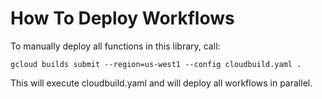 # How To Deploy Workflows
To manually deploy all functions in this library, call:

```
gcloud builds submit --region=us-west1 --config cloudbuild.yaml .
```

This will execute cloudbuild.yaml and will deploy all workflows in parallel.
